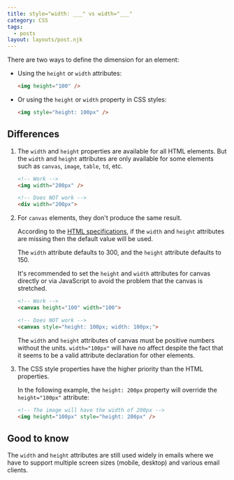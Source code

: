 ```yaml
---
title: style="width: ___" vs width="___"
category: CSS
tags:
  - posts
layout: layouts/post.njk
---
```


There are two ways to define the dimension for an element:

* Using the `height` or `width` attributes:
    
    ```html
    <img height="100" />
    ```

* Or using the `height` or `width` property in CSS styles:

    ```html
    <img style="height: 100px" /> 
    ```

## Differences

1. The `width` and `height` properties are available for all HTML elements. But the `width` and `height` attributes are only
    available for some elements such as `canvas`, `image`, `table`, `td`, etc.

    ```html
    <!-- Work -->
    <img width="200px" />

    <!-- Does NOT work -->
    <div width="200px">
    ```

2. For `canvas` elements, they don't produce the same result.

    According to the [HTML specifications](https://html.spec.whatwg.org/multipage/canvas.html#attr-canvas-width), if the `width`
    and `height` attributes are missing then the default value will be used. 
    
    The `width` attribute defaults to 300, and the `height` attribute defaults to 150.

    It's recommended to set the `height` and `width` attributes for canvas directly or via JavaScript to avoid the problem 
    that the canvas is stretched.

    ```html
    <!-- Work -->
    <canvas height="100" width="100">

    <!-- Does NOT work -->
    <canvas style="height: 100px; width: 100px;">
    ```

    The `width` and `height` attributes of canvas must be positive numbers without the units. `width="100px"` will have no affect
    despite the fact that it seems to be a valid attribute declaration for other elements.

3. The CSS style properties have the higher priority than the HTML properties. 

    In the following example, the `height: 200px` property will override the `height="100px"` attribute:

    ```html
    <!-- The image will have the width of 200px -->
    <img height="100px" style="height: 200px" />
    ```

## Good to know

The `width` and `height` attributes are still used widely in emails where we have to support multiple screen sizes (mobile, desktop) and various email clients.